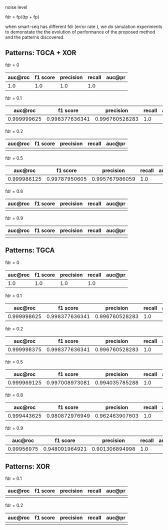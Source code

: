 




noise level 

fdr = fp/(tp + fp)

when smart-seq has different fdr (error rate ), we do simulation experiments to demonstate the 
the evolution of performance of the proposed method and the patterns discovered. 


## Patterns: TGCA + XOR

fdr = 0

| auc@roc| f1 score| precision |  recall | auc@pr|
|--|--| -- | --| -- |
| 1.0|1.0 |1.0 |1.0 | |


fdr = 0.1

| auc@roc| f1 score| precision |  recall | auc@pr|
|--|--| -- | --| -- |
| 0.999999625|0.998377636341 |0.996760528283 |1.0 | |


fdr = 0.2

| auc@roc| f1 score| precision |  recall | auc@pr|
|--|--| -- | --| -- |
| |  |  | | |


fdr = 0.5

| auc@roc| f1 score| precision |  recall | auc@pr|
|--|--| -- | --| -- |
| 0.999986125| 0.99787950605 | 0.995767986059|1.0 | |



fdr = 0.8

| auc@roc| f1 score| precision |  recall | auc@pr|
|--|--| -- | --| -- |
| |  |   |   | |



fdr = 0.9

| auc@roc| f1 score| precision |  recall | auc@pr|
|--|--| -- | --| -- |
| |   |   |   | |


## Patterns: TGCA

fdr = 0

| auc@roc| f1 score| precision |  recall | auc@pr|
|--|--| -- | --| -- |
| 1.0|1.0 |1.0 |1.0 | |


fdr = 0.1

| auc@roc| f1 score| precision |  recall | auc@pr|
|--|--| -- | --| -- |
| 0.999998625 |0.998377636341  | 0.996760528283 |1.0 | |

fdr = 0.2

| auc@roc| f1 score| precision |  recall | auc@pr|
|--|--| -- | --| -- |
|0.999998375  |0.998377636341 | 0.996760528283 |1.0 | |


fdr = 0.5

| auc@roc| f1 score| precision |  recall | auc@pr|
|--|--| -- | --| -- |
| 0.999969125  | 0.997008973081 | 0.994035785288  |1.0 | |

fdr = 0.8

| auc@roc| f1 score| precision |  recall | auc@pr|
|--|--| -- | --| -- |
| 0.999443625  |  0.980872976949 | 0.962463907603   |1.0 | |


fdr = 0.9

| auc@roc| f1 score| precision |  recall | auc@pr|
|--|--| -- | --| -- |
| 0.99956975  |  0.948091964921 |  0.901306894998  |1.0 | |


## Patterns: XOR

fdr = 0.1

| auc@roc| f1 score| precision |  recall | auc@pr|
|--|--| -- | --| -- |
|  | |  | | |

fdr = 0.2

| auc@roc| f1 score| precision |  recall | auc@pr|
|--|--| -- | --| -- |
|  | |  | | |
